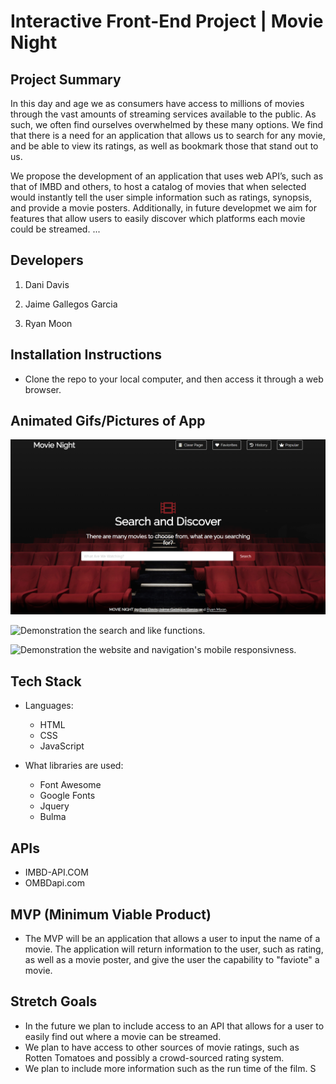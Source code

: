 # Interactive Front-End Project | Movie Night


## Project Summary

In this day and age we as consumers have access to millions of movies through the vast amounts of streaming services available to the public. As such, we often find ourselves overwhelmed by these many options. We find that there is a need for an application that allows us to search for any movie, and be able to view its ratings, as well as bookmark those that stand out to us. 

We propose the development of an application that uses web API’s, such as that of IMBD and others, to host a catalog of movies that when selected would instantly tell the user simple information such as ratings, synopsis, and provide a movie posters. Additionally, in future developmet we aim for features that allow users to easily discover which platforms each movie could be streamed. 
...

## Developers

1. Dani Davis

2. Jaime Gallegos Garcia

3. Ryan Moon


## Installation Instructions

- Clone the repo to your local computer, and then access it through a web browser. 



## Animated Gifs/Pictures of App

![Demonstration the appearence of the application on load.](./assets/images/1-on-load.png)


![Demonstration the search and like functions.](./assets/images/2.searching-and-heart.gif)


![Demonstration the website and navigation's mobile responsivness.](./assets/images/3.menu-and-mobile.gif)

## Tech Stack

- Languages: 
    - HTML 
    - CSS 
    - JavaScript

- What libraries are used: 
    - Font Awesome
    - Google Fonts
    - Jquery 
    - Bulma


## APIs
- IMBD-API.COM
- OMBDapi.com

## MVP (Minimum Viable Product)
- The MVP will be an application that allows a user to input the name of a movie. The application will return information to the user, such as rating, as well as a movie poster, and give the user the capability to "faviote" a movie. 


## Stretch Goals
- In the future we plan to include access to an API that allows for a user to easily find out where a movie can be streamed. 
- We plan to have access to other sources of movie ratings, such as Rotten Tomatoes and possibly a crowd-sourced rating system. 
- We plan to include more information such as the run time of the film. S
